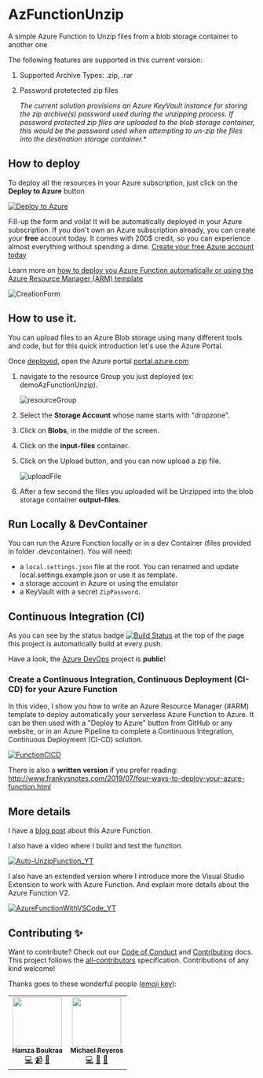 # AzFunctionUnzip

A simple Azure Function to Unzip files from a blob storage container to another one

The following features are supported in this current version:
1. Supported Archive Types: .zip, .rar
     
2. Password protetected zip files

     *The current solution provisions an Azure KeyVault instance for storing the zip archive(s) password used during the unzipping process.  If password protected zip files are uploaded to the blob storage container, this would be the password used when attempting to un-zip the files into the destination storage container.**

## How to deploy

To deploy all the resources in your Azure subscription, just click on the **Deploy to Azure** button

<a href="https://portal.azure.com/#create/Microsoft.Template/uri/https%3A%2F%2Fraw.githubusercontent.com%2FHamzaBoukraa%2FAzFunctionUnzip%2Fmain%2Fdeployment%2FdeployAzure.json" target="_blank"><img src="https://aka.ms/deploytoazurebutton" alt="Deploy to Azure"/></a>


Fill-up the form and voila! It will be automatically deployed in your Azure subscription. If you don't own an Azure subscription already, you can create your **free** account today. It comes with 200$ credit, so you can experience almost everything without spending a dime. 
[Create your free Azure account today](https://azure.microsoft.com/free)

Learn more on [how to deploy you Azure Function automatically or using the Azure Resource Manager (ARM) template](https://docs.microsoft.com/azure/azure-functions/functions-infrastructure-as-code)

![CreationForm][CreationForm]

## How to use it.

You can upload files to an Azure Blob storage using many different tools and code, but for this quick introduction let's use the Azure Portal.

Once [deployed](https://github.com/HamzaBoukraa/AzFunctionUnzip#how-to-deploy), open the Azure portal [portal.azure.com](https://portal.azure.com/)

1. navigate to the resource Group you just deployed (ex: demoAzFunctionUnzip).

    ![resourceGroup][resourceGroup]

1. Select the **Storage Account** whose name starts with "dropzone".
1. Click on **Blobs**, in the middle of the screen.
1. Click on the **input-files** container. 
1. Click on the Upload button, and you can now upload a zip file.

    ![uploadFile][uploadFile]

1. After a few second the files you uploaded will be Unzipped into the blob storage container **output-files**.


## Run Locally & DevContainer

You can run the Azure Function locally or in a dev Container (files provided in folder .devcontainer). 
You will need:
- a `local.settings.json` file at the root. You can renamed and update local.settings.example.json or use it as template.
- a storage account in Azure or using the emulator
- a KeyVault with a secret `ZipPassword`.


## Continuous Integration (CI)

As you can see by the status badge [![Build Status](https://dev.azure.com/HamzaBoukraa/AzFunctionUnzip/_apis/build/status/HamzaBoukraa.AzFunctionUnzip?branchName=main)](https://dev.azure.com/HamzaBoukraa/AzFunctionUnzip/_build/latest?definitionId=23&branchName=main) at the top of the page this project is automatically build at every push. 

Have a look, the [Azure DevOps](https://dev.azure.com/HamzaBoukraa/AzFunctionUnzip/) project is **public**! 


### Create a Continuous Integration, Continuous Deployment (CI-CD) for your Azure Function

In this video, I show you how to write an Azure Resource Manager (#ARM) template to deploy automatically your serverless Azure Function to Azure. It can be then used with a "Deploy to Azure" button from GitHub or any website, or in an Azure Pipeline to complete a Continuous Integration, Continuous Deployment (CI-CD) solution.

[![FunctionCICD][FunctionCICD]](https://www.youtube.com/watch?v=GRztpy337kU)


There is also a **written version** if you prefer reading: http://www.frankysnotes.com/2019/07/four-ways-to-deploy-your-azure-function.html


## More details

I have a [blog post](https://www.frankysnotes.com/2019/02/how-to-unzip-automatically-your-files.html) about this Azure Function. 

I also have a video where I build and test the function.

[![Auto-UnzipFunction_YT][Auto-UnzipFunction_YT]](https://www.youtube.com/watch?v=GRztpy337kU)
  

I also have an extended version where I introduce more the Visual Studio Extension to work with Azure Function. And explain more details about the Azure Function V2.

[![AzureFunctionWithVSCode_YT][AzureFunctionWithVSCode_YT]](https://www.youtube.com/watch?v=t9PvXWEzU-o)


## Contributing ✨

Want to contribute? Check out our [Code of Conduct](CODE_OF_CONDUCT.md) and [Contributing](CONTRIBUTING.md) docs. This project follows the [all-contributors](https://github.com/all-contributors/all-contributors) specification.  Contributions of any kind welcome!

Thanks goes to these wonderful people ([emoji key](https://allcontributors.org/docs/en/emoji-key)):


[CreationForm]: /medias/CreationForm.png "Creation Form"
[resourceGroup]: /medias/resourceGroup.png "Select the ResourceGroup"
[uploadFile]: /medias/uploadFile.png "Upload Zip file"
[FunctionCICD]: /medias/AzureFunctionCICD_YT.png "YouTube thumbnail"
[Auto-UnzipFunction_YT]: /medias/Auto-UnzipFunction_YT.png "YouTube thumbnail"
[AzureFunctionWithVSCode_YT]: /medias/AzureFunctionWithVSCode_YT.png "YouTube thumbnail"


<!-- ALL-CONTRIBUTORS-LIST:START - Do not remove or modify this section -->
<!-- prettier-ignore-start -->
<!-- markdownlint-disable -->
<table>
  <tr>
    <td align="center"><a href="http://HamzaBoukraa.com"><img src="https://avatars3.githubusercontent.com/u/2404846?v=4?s=100" width="100px;" alt=""/><br /><sub><b>Hamza Boukraa</b></sub></a><br /><a href="https://github.com/HamzaBoukraa/AzFunctionUnzip/commits?author=HamzaBoukraa" title="Code">💻</a> <a href="#video-HamzaBoukraa" title="Videos">📹</a> <a href="https://github.com/HamzaBoukraa/AzFunctionUnzip/commits?author=HamzaBoukraa" title="Documentation">📖</a></td>
    <td align="center"><a href="https://github.com/mreyeros"><img src="https://avatars3.githubusercontent.com/u/964690?v=4?s=100" width="100px;" alt=""/><br /><sub><b>Michael Reyeros</b></sub></a><br /><a href="https://github.com/HamzaBoukraa/AzFunctionUnzip/commits?author=mreyeros" title="Code">💻</a> <a href="#maintenance-mreyeros" title="Maintenance">🚧</a> <a href="https://github.com/HamzaBoukraa/AzFunctionUnzip/pulls?q=is%3Apr+reviewed-by%3Amreyeros" title="Reviewed Pull Requests">👀</a></td>
  </tr>
</table>

<!-- markdownlint-restore -->
<!-- prettier-ignore-end -->

<!-- ALL-CONTRIBUTORS-LIST:END -->
